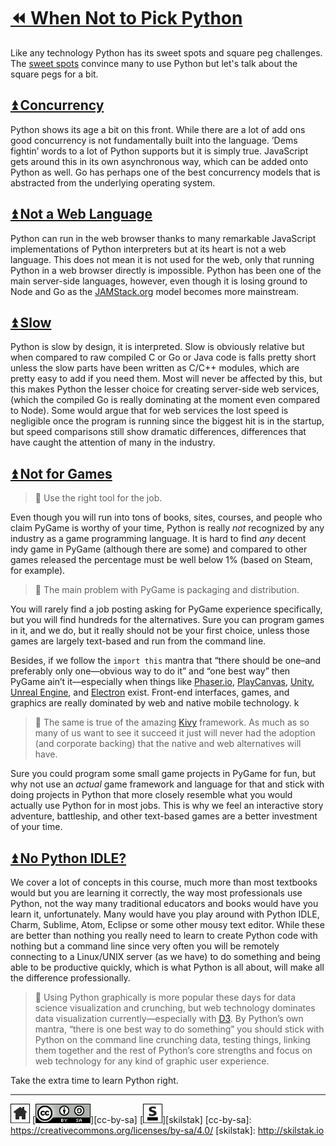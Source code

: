 # [⏪ When Not to Pick Python](/README.md)

Like any technology Python has its sweet spots and square peg
challenges. The [sweet spots](/why/README.md) convince many to use
Python but let's talk about the square pegs for a bit.

## [⏫ Concurrency](#)

Python shows its age a bit on this front. While there are a lot of add
ons good concurrency is not fundamentally built into the language.
’Dems fightin’ words to a lot of Python supports but it is simply
true. JavaScript gets around this in its own asynchronous way, which
can be added onto Python as well. Go has perhaps one of the best
concurrency models that is abstracted from the underlying operating
system.

## [⏫ Not a Web Language](#)

Python can run in the web browser thanks to many remarkable JavaScript
implementations of Python interpreters but at its heart is not a
web language. This does not mean it is not used for the web, only
that running Python in a web browser directly is impossible. Python
has been one of the main server-side languages, however, even though
it is losing ground to Node and Go as the
[JAMStack.org](http://jamstack.org) model becomes more mainstream.

## [⏫ Slow](#)

Python is slow by design, it is interpreted. Slow is obviously
relative but when compared to raw compiled C or Go or Java code is
falls pretty short unless the slow parts have been written as C/C++
modules, which are pretty easy to add if you need them. Most will
never be affected by this, but this makes Python the lesser choice for
creating server-side web services, (which the compiled Go is really
dominating at the moment even compared to Node). Some would argue that
for web services the lost speed is negligible once the program is
running since the biggest hit is in the startup, but speed comparisons
still show dramatic differences, differences that have caught the
attention of many in the industry.

## [⏫ Not for Games](#)

> 💬 Use the right tool for the job.

Even though you will run into tons of books, sites, courses, and
people who claim PyGame is worthy of your time, Python is really
*not* recognized by any industry as a game programming language.
It is hard to find *any* decent indy game in PyGame (although there
are some) and compared to other games released the percentage must
be well below 1% (based on Steam, for example). 

> 💬 The main problem with PyGame is packaging and distribution.

You will rarely find a job posting asking for PyGame experience
specifically, but you will find hundreds for the alternatives.
Sure you can program games in it, and we do, but it really should
not be your first choice, unless those games are largely text-based
and run from the command line.

Besides, if we follow the `import this` mantra that “there should
be one–and preferably only one—obvious way to do it” and “one best
way” then PyGame ain’t it—especially when things like [Phaser.io][],
[PlayCanvas][], [Unity][], [Unreal Engine][], and [Electron][]
exist. Front-end interfaces, games, and graphics are really dominated
by web and native mobile technology.
k
> 💬 The same is true of the amazing [Kivy][] framework. As much as so many
> of us want to see it succeed it just will never had the adoption
> (and corporate backing) that the native and web alternatives will have.

Sure you could program some small game projects in PyGame for fun, but
why not use an *actual* game framework and language for that and stick
with doing projects in Python that more closely resemble what you
would actually use Python for in most jobs. This is why we feel an
interactive story adventure, battleship, and other text-based games
are a better investment of your time.

[Phaser.io]: http://phaser.io
[Unity]: http://unity3d.com
[PlayCanvas]: http://playcanvas.com
[Kivy]: http://kivy.org
[Electron]: http://electron.atom.io
[Unreal Engine]: https://www.unrealengine.com

## [⏫ No Python IDLE?](#)

We cover a lot of concepts in this course, much more than most
textbooks would but you are learning it correctly, the way most
professionals use Python, not the way many traditional educators
and books would have you learn it, unfortunately. Many would have
you play around with Python IDLE, Charm, Sublime, Atom, Eclipse or
some other mousy text editor. While these are better than nothing
you really need to learn to create Python code with nothing but a
command line since very often you will be remotely connecting to a
Linux/UNIX server (as we have) to do something and being able to
be productive quickly, which is what Python is all about, will make
all the difference professionally.

> 💬 Using Python graphically is more popular these days for data
> science visualization and crunching, but web technology dominates
> data visualization currently—especially with [D3](http://d3js.org). By
> Python’s own mantra, “there is one best way to do something” you
> should stick with Python on the command line crunching data, testing
> things, linking them together and the rest of Python’s core
> strengths and focus on web technology 
> for any kind of graphic user experience.

Take the extra time to learn Python right.

---
[![home](/assets/home-bw.png)](/README.md)
[![cc-by-sa](/assets/cc-by-sa.png)][cc-by-sa]
[![skilstak](/assets/skilstak-logo-bw.png)][skilstak]
[cc-by-sa]: https://creativecommons.org/licenses/by-sa/4.0/
[skilstak]: http://skilstak.io

